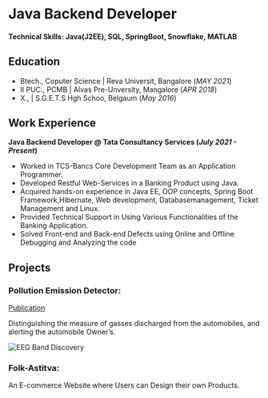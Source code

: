 # Java Backend Developer

#### Technical Skills: Java(J2EE), SQL, SpringBoot, Snowflake, MATLAB

## Education
- Btech., Coputer Science | Reva Universit, Bangalore (_MAY 2021_)								       		
- II PUC., PCMB	| Alvas Pre-Unversity, Mangalore (_APR 2018_)	 			        		
- X.,  | S.G.E.T.S Hgh Schoo, Belgaum (_May 2016_)

## Work Experience
**Java Backend Developer @ Tata Consultancy Services (_July 2021 - Present_)**
- Worked in TCS-Bancs Core Development Team as an Application Programmer.
- Developed Restful Web-Services in a Banking Product using Java.
- Acquired hands-on experience in Java EE, OOP concepts, Spring Boot Framework,Hibernate, Web development, Databasemanagement, Ticket Management and Linux.
- Provided Technical Support in Using Various Functionalities of the Banking Application.
- Solved Front-end and Back-end Defects using Online and Offline Debugging and Analyzing the code

## Projects
### Pollution Emission Detector:
[Publication](http://www.testmagzine.biz/index.php/testmagzine/article/view/8249/6237)

Distinguishing the measure of gasses discharged from the automobiles, and alerting the automobile Owner’s.

![EEG Band Discovery](/assets/img/eeg_band_discovery.jpeg)

### Folk-Astitva:
An E-commerce Website where Users can Design their own Products.

